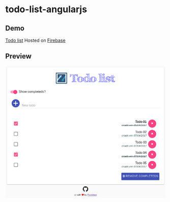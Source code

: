 # todo-list-angularjs

## Demo 
[Todo list](https://todo-list-78110.firebaseapp.com/)
Hosted on [Firebase](https://firebase.google.com/)

## Preview

![Preview Todo list](src/img/todo-preview.png)

